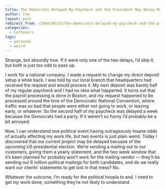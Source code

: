 ```yaml
---
title: The Democrats Delayed My Paycheck and the President May Delay My Project
author: Tim
layout: post
redirect_from: /2004/08/31/the-democrats-delayed-my-paycheck-and-the-president-may-delay-my-project/
categories:
  - Leftovers
tags:
  - personal
  - weird
---
```

Strange, but absurdly true. If it were only one of the two delays, I&#8217;d skip it, but both is just too odd to pass up.

I work for a national company. I made a request to change my direct deposit setup a while back. I was told by our local branch that headquarters had received the request and would process it. My next deposit was barely half of my regular paycheck and I had no idea what happened. It turns out that the payroll processing is done in Boston, and my request happened to be processed around the time of the Democratic National Convention, where traffic was so bad that people were either not going to work, or leaving early, or whatever. So the second half of my paycheck was delayed a week because the Democrats had a party. If it weren&#8217;t so funny I&#8217;d probably be a bit annoyed.

Now, I can understand one political event having outrageously insane odds of actually affecting my work life, but two events is just plain weird. Today I discovered that our current project may be delayed becuase of the upcoming US presidential election. We&#8217;re sending a mailing out to our customers, giving them a yearly statement, and the two week window that it&#8217;s been planned for probably won&#8217;t work for the mailing vendor — they&#8217;ll be sending out 6 million political mailings for both candidates, and do we really want our clients&#8217; statements to get lost in that mess? No.

Whatever the outcome, I&#8217;m ready for the political hoopla to end. I need to get my work done, something they&#8217;re not likely to understand.
